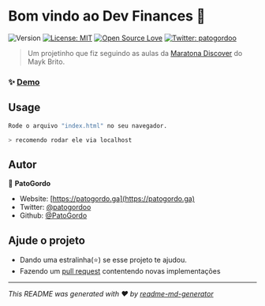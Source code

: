 # Bom vindo ao Dev Finances 👋
![Version](https://img.shields.io/badge/version-1.0-blue.svg?cacheSeconds=2592000)
[![License: MIT](https://img.shields.io/badge/License-MIT-yellow.svg)](#)
[![Open Source Love](https://badges.frapsoft.com/os/v1/open-source.svg?v=103)](https://github.com/ellerbrock/open-source-badges/)
[![Twitter: patogordoo](https://img.shields.io/twitter/follow/patogordoo.svg?style=social)](https://twitter.com/patogordoo)

> Um projetinho que fiz seguindo as aulas da [Maratona Discover](https://www.youtube.com/watch?v=NlDr6JX3VvA) do Mayk Brito.

### ✨ [Demo](https://duck-dev-finances.vercel.app/#/)

## Usage

```sh
Rode o arquivo "index.html" no seu navegador.

> recomendo rodar ele via localhost
```

## Autor

👤 **PatoGordo**

* Website: [https://patogordo.ga](https://patogordo.ga)
* Twitter: [@patogordoo](https://twitter.com/patogordoo)
* Github: [@PatoGordo](https://github.com/PatoGordo)

## Ajude o projeto

- Dando uma estralinha(⭐️) se esse projeto te ajudou.
- Fazendo um [pull request](https://github.com/PatoGordo/DevFinances/pulls) contentendo novas implementações


***
_This README was generated with ❤️ by [readme-md-generator](https://github.com/kefranabg/readme-md-generator)_
